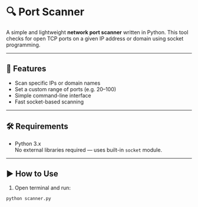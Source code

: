 # 🔍 Port Scanner

A simple and lightweight **network port scanner** written in Python. This tool checks for open TCP ports on a given IP address or domain using socket programming.

---

## 🚀 Features

- Scan specific IPs or domain names
- Set a custom range of ports (e.g. 20–100)
- Simple command-line interface
- Fast socket-based scanning

---

## 🛠 Requirements

- Python 3.x  
No external libraries required — uses built-in `socket` module.

---

## ▶️ How to Use

1. Open terminal and run:
```bash
python scanner.py
